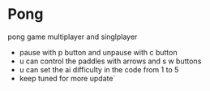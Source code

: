 # Pong
pong game multiplayer and singlplayer
- pause with p button and unpause with c button
- u can control the paddles with arrows and s w buttons
- u can set the ai difficulty in the code from 1 to 5
- keep tuned for more update`
